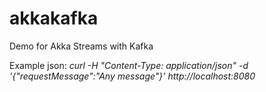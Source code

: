 # akkakafka
Demo for Akka Streams with Kafka

Example json:
_curl -H "Content-Type: application/json" -d '{"requestMessage":"Any message"}' http://localhost:8080_

